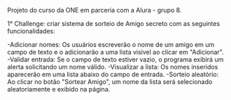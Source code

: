 Projeto do curso da ONE em parceria com a Alura - grupo 8.

1° Challenge: criar sistema de sorteio de Amigo secreto com as seguintes funcionalidades:
 
-Adicionar nomes: Os usuários escreverão o nome de um amigo em um campo de texto e o adicionarão a uma lista visível ao clicar em "Adicionar".
-Validar entrada: Se o campo de texto estiver vazio, o programa exibirá um alerta solicitando um nome válido.
-Visualizar a lista: Os nomes inseridos aparecerão em uma lista abaixo do campo de entrada.
-Sorteio aleatório: Ao clicar no botão "Sortear Amigo", um nome da lista será selecionado aleatoriamente e exibido na página.
